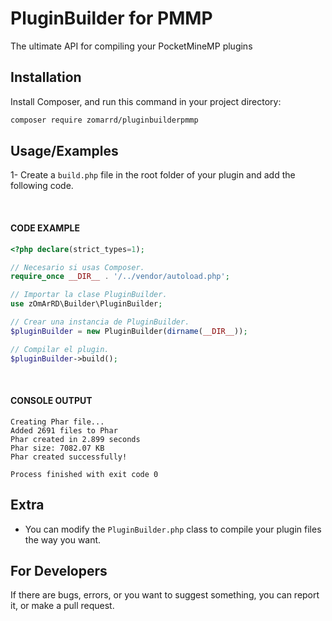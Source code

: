 
# PluginBuilder for PMMP

The ultimate API for compiling your PocketMineMP plugins


## Installation

Install Composer, and run this command in your project directory:

```sh
composer require zomarrd/pluginbuilderpmmp
```

## Usage/Examples

1- Create a ``build.php`` file in the root folder of your plugin and add the following code.

<br>

#### CODE EXAMPLE

```php
<?php declare(strict_types=1);

// Necesario si usas Composer.
require_once __DIR__ . '/../vendor/autoload.php';

// Importar la clase PluginBuilder.
use zOmArRD\Builder\PluginBuilder;

// Crear una instancia de PluginBuilder.
$pluginBuilder = new PluginBuilder(dirname(__DIR__));

// Compilar el plugin.
$pluginBuilder->build();
```


<br>

#### CONSOLE OUTPUT
```shell
Creating Phar file...
Added 2691 files to Phar
Phar created in 2.899 seconds
Phar size: 7082.07 KB
Phar created successfully!

Process finished with exit code 0
```

## Extra

- You can modify the ``PluginBuilder.php`` class to compile your plugin files the way you want.

## For Developers

If there are bugs, errors, or you want to suggest something, you can report it, or make a pull request.
